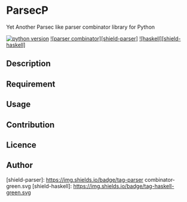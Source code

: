 # ParsecP
Yet Another Parsec like parser combinator library for Python

[![python version][shield-python]](#)
[![parser combinator][shield-parser]](#)
[![haskell][shield-haskell]](#)

## Description

## Requirement

## Usage

## Contribution

## Licence

## Author


[shield-python]: https://img.shields.io/badge/python-3.6-blue.svg
[shield-parser]: https://img.shields.io/badge/tag-parser combinator-green.svg
[shield-haskell]: https://img.shields.io/badge/tag-haskell-green.svg
